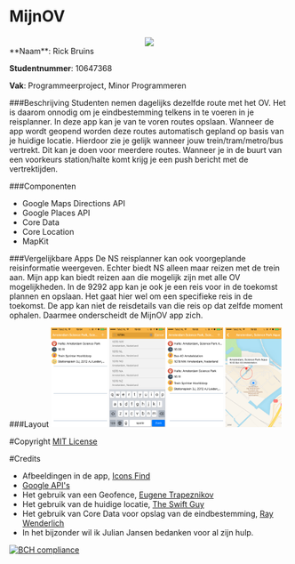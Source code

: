 # MijnOV
<div style="text-align:center"><img src=http://www.best-masters.com/assets/img/logo_ecole/892.jpg width=50% align=center></div>
**Naam**: Rick Bruins

**Studentnummer**: 10647368

**Vak**: Programmeerproject, Minor Programmeren 
 
###Beschrijving
Studenten nemen dagelijks dezelfde route met het OV. Het is daarom onnodig om je eindbestemming telkens in te voeren in je reisplanner. In deze app kan je van te voren routes opslaan. Wanneer de app wordt geopend worden deze routes automatisch gepland op basis van je huidige locatie. Hierdoor zie je gelijk wanneer jouw trein/tram/metro/bus vertrekt. Dit kan je doen voor meerdere routes. Wanneer je in de buurt van een voorkeurs station/halte komt krijg je een push bericht met de vertrektijden.

###Componenten
* Google Maps Directions API
* Google Places API
* Core Data
* Core Location
* MapKit

###Vergelijkbare Apps
De NS reisplanner kan ook voorgeplande reisinformatie weergeven. Echter biedt NS alleen maar reizen met de trein aan. Mijn app kan biedt reizen aan die mogelijk zijn met alle OV mogelijkheden.
In de 9292 app kan je ook je een reis voor in de toekomst plannen en opslaan. Het gaat hier wel om een specifieke reis in de toekomst. De app kan niet de reisdetails van die reis op dat zelfde moment ophalen. Daarmee onderscheidt de MijnOV app zich.


###Layout
<img src=doc/SavedViewController.PNG width=20%>
<img src=doc/SearchViewController.PNG width=20%>
<img src=doc/SavedViewController2.PNG width=20%>
<img src=doc/RegionViewController.PNG width=20%>

#Copyright
[MIT License](https://github.com/rick020/MijnOV/blob/final/LICENSE)

#Credits
* Afbeeldingen in de app, [Icons Find](http://www.iconsfind.com/)
* [Google API's](https://developers.google.com/)
* Het gebruik van een Geofence, [Eugene Trapeznikov](https://www.appcoda.com/geo-targeting-ios/)
* Het gebruik van de huidige locatie, [The Swift Guy](https://www.youtube.com/watch?v=UyiuX8jULF4)
* Het gebruik van Core Data voor opslag van de eindbestemming, [Ray Wenderlich](https://www.raywenderlich.com/145809/getting-started-core-data-tutorial)
* In het bijzonder wil ik Julian Jansen bedanken voor al zijn hulp. 


[![BCH compliance](https://bettercodehub.com/edge/badge/rick020/MijnOV)](https://bettercodehub.com)
